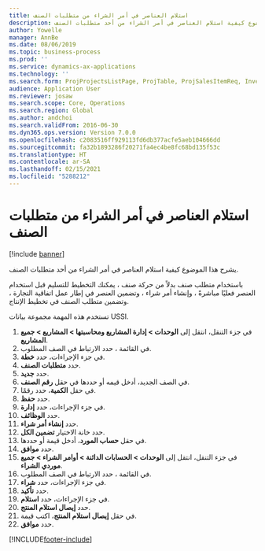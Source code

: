 ```yaml
---
title: استلام العناصر في أمر الشراء من متطلبات الصنف
description: يشرح هذا الموضوع كيفية استلام العناصر في أمر الشراء من أحد متطلبات الصنف.
author: Yowelle
manager: AnnBe
ms.date: 08/06/2019
ms.topic: business-process
ms.prod: ''
ms.service: dynamics-ax-applications
ms.technology: ''
ms.search.form: ProjProjectsListPage, ProjTable, ProjSalesItemReq, InventItemIdLookupSimple, PurchCreateFromSalesOrder, VendAccountItemLookup, PurchTable, PurchEditLines
audience: Application User
ms.reviewer: josaw
ms.search.scope: Core, Operations
ms.search.region: Global
ms.author: andchoi
ms.search.validFrom: 2016-06-30
ms.dyn365.ops.version: Version 7.0.0
ms.openlocfilehash: c2083516ff929113fd6db377acfe5aeb104666dd
ms.sourcegitcommit: fa32b1893286f20271fa4ec4be8fc68bd135f53c
ms.translationtype: HT
ms.contentlocale: ar-SA
ms.lasthandoff: 02/15/2021
ms.locfileid: "5288212"
---
```

# <a name="receive-items-on-purchase-order-from-item-requirement"></a>استلام العناصر في أمر الشراء من متطلبات الصنف

[!include [banner](../../includes/banner.md)]

يشرح هذا الموضوع كيفية استلام العناصر في أمر الشراء من أحد متطلبات الصنف.

باستخدام متطلب صنف بدلاً من حركة صنف ، يمكنك التخطيط للتسليم قبل استخدام العنصر فعليًا مباشرةً ، وإنشاء أمر شراء ، وتضمين العنصر في إطار عمل اتفاقية التجارة ، وتضمين متطلب الصنف في تخطيط الإنتاج. 

تستخدم هذه المهمة مجموعة بيانات USSI.

1. في جزء التنقل، انتقل إلى **الوحدات > إدارة المشاريع ومحاسبتها > المشاريع > جميع المشاريع**.
2. في القائمة ، حدد الارتباط في الصف المطلوب.
3. في جزء الإجراءات، حدد **خطة**.
4. حدد **متطلبات الصنف**.
5. حدد **جديد**.
6. في الصف الجديد، أدخل قيمه أو حددها في حقل **رقم الصنف**.
7. في حقل **الكمية**، حدد رقمًا.
8. حدد **حفظ**.
9. في جزء الإجراءات، حدد **إدارة**.
10. حدد **الوظائف**.
11. حدد **إنشاء أمر شراء**.
12. حدد خانة الاختيار **تضمين الكل**.
13. في حقل **حساب المورد**، أدخل قيمة أو حددها.
14. حدد **موافق**.
15. في جزء التنقل، انتقل إلى **الوحدات > الحسابات الدائنة > أوامر الشراء > جميع موردي الشراء**.
16. في القائمة ، حدد الارتباط في الصف المطلوب.
17. في جزء الإجراءات، حدد **شراء**.
18. حدد **تأكيد**.
19. في جزء الإجراءات، حدد **استلام**.
20. حدد **إيصال استلام المنتج**.
21. في حقل **إيصال استلام المنتج**، اكتب قيمة.
22. حدد **موافق**.



[!INCLUDE[footer-include](../../includes/footer-banner.md)]